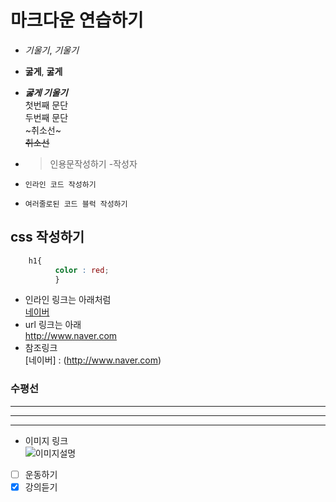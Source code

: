 # 마크다운 연습하기
- *기울기*, _기울기_
- **굻게**, __굻게__
- ***굻게 기울기*** <br/>
첫번째 문단<br/>
두번째 문단<br/>
~취소선~ <br/>
~~취소선~~
- >인용문작성하기 
  -작성자
      
- `인라인 코드 작성하기`
- ```여러줄로된 코드 블럭 작성하기 ```
## css 작성하기
```css
    h1{
          color : red;
          }
```
- 인라인 링크는 아래처럼<br/>
[네이버](http://www.naver.com)
- url 링크는 아래<br/>
<http://www.naver.com>
- 참조링크 <br/>
[네이버] : (http://www.naver.com) <br/>

### 수평선 
___
---
***
- 이미지 링크<br/>
![이미지설명](이미지링크)

- [ ] 운동하기
- [x] 강의듣기
